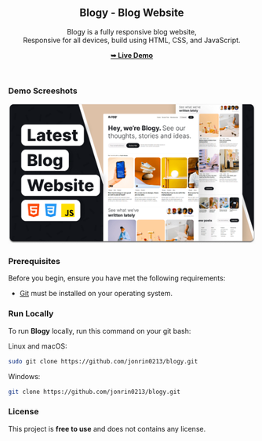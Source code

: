 <div align="center">
  
  <h2 align="center">Blogy - Blog Website</h2>

  Blogy is a fully responsive blog website, <br />Responsive for all devices, build using HTML, CSS, and JavaScript.

  <a href="https://codewithsadee.github.io/blogy/"><strong>➥ Live Demo</strong></a>

</div>

<br />

### Demo Screeshots

![Blogy Desktop Demo](./readme-images/desktop.png "Desktop Demo")

### Prerequisites

Before you begin, ensure you have met the following requirements:

* [Git](https://git-scm.com/downloads "Download Git") must be installed on your operating system.

### Run Locally

To run **Blogy** locally, run this command on your git bash:

Linux and macOS:

```bash
sudo git clone https://github.com/jonrin0213/blogy.git
```

Windows:

```bash
git clone https://github.com/jonrin0213/blogy.git
```

### License

This project is **free to use** and does not contains any license.
